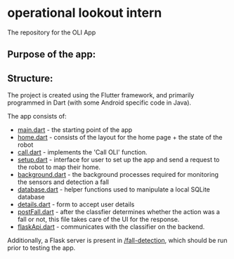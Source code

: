 # operational lookout intern
The repository for the OLI App

## Purpose of the app: 


## Structure:

The project is created using the Flutter framework, and primarily programmed in Dart (with some Android specific code in Java).

The app consists of:
- [main.dart](https://github.com/SDP-Group-1/oli/blob/main/lib/main.dart) - the starting point of the app 
- [home.dart](https://github.com/SDP-Group-1/oli/blob/main/lib/home.dart) - consists of the layout for the home page + the state of the robot 
- [call.dart](https://github.com/SDP-Group-1/oli/blob/main/lib/call.dart) - implements the 'Call OLI' function. 
- [setup.dart](https://github.com/SDP-Group-1/oli/blob/main/lib/setup.dart) - interface for user to set up the app and send a request to the robot to map their home. 
- [background.dart](https://github.com/SDP-Group-1/oli/blob/main/lib/background.dart) - the background processes required for monitoring the sensors and detection a fall
- [database.dart](https://github.com/SDP-Group-1/oli/blob/main/lib/database.dart) - helper functions used to manipulate a local SQLite database
- [details.dart](https://github.com/SDP-Group-1/oli/blob/main/lib/details.dart) - form to accept user details
- [postFall.dart](https://github.com/SDP-Group-1/oli/blob/main/lib/postFall.dart) - after the classfier determines whether the action was a fall or not, this file takes care of the UI for the response. 
- [flaskApi.dart](https://github.com/SDP-Group-1/oli/blob/main/lib/flaskApi.dart) - communicates with the classifier on the backend. 

Additionally, a Flask server is present in [/fall-detection](https://github.com/SDP-Group-1/oli/tree/main/fall_detection), which should be run prior to testing the app.  
